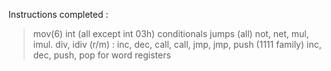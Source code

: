 Instructions completed :
> mov(6)
> int (all except int 03h)
> conditionals jumps (all)
> not, net, mul, imul. div, idiv
> (r/m) : inc, dec, call, call, jmp, jmp, push (1111 family)
> inc, dec, push, pop for word registers
